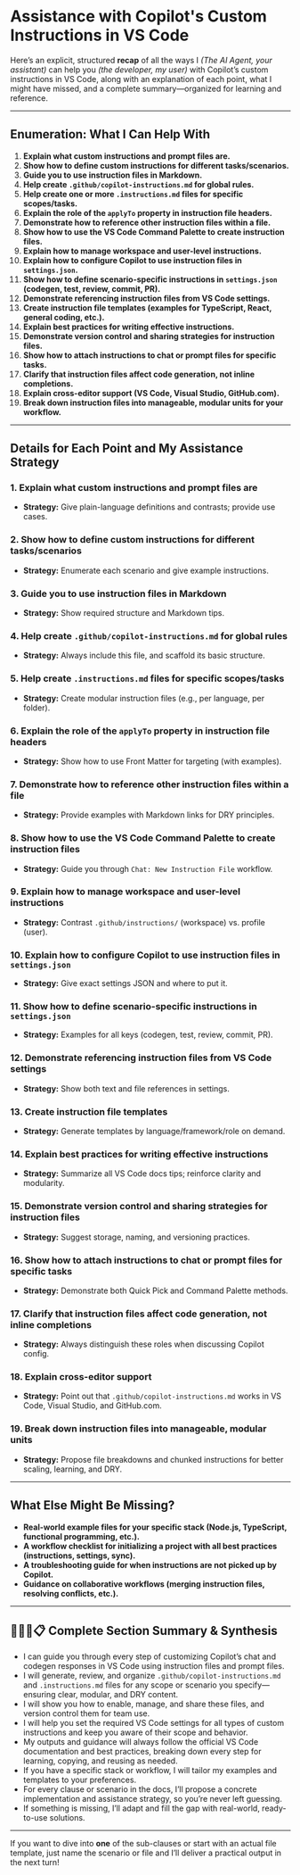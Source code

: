 # Assistance with Copilot's Custom Instructions in VS Code

Here’s an explicit, structured **recap** of all the ways I _(The AI Agent, your
assistant)_ can help you _(the developer, my user)_ with Copilot’s custom
instructions in VS Code, along with an explanation of each point, what I might
have missed, and a complete summary—organized for learning and reference.

---

## **Enumeration: What I Can Help With**

1. **Explain what custom instructions and prompt files are.**
2. **Show how to define custom instructions for different tasks/scenarios.**
3. **Guide you to use instruction files in Markdown.**
4. **Help create `.github/copilot-instructions.md` for global rules.**
5. **Help create one or more `.instructions.md` files for specific scopes/tasks.**
6. **Explain the role of the `applyTo` property in instruction file headers.**
7. **Demonstrate how to reference other instruction files within a file.**
8. **Show how to use the VS Code Command Palette to create instruction files.**
9. **Explain how to manage workspace and user-level instructions.**
10. **Explain how to configure Copilot to use instruction files in `settings.json`.**
11. **Show how to define scenario-specific instructions in `settings.json` (codegen, test, review, commit, PR).**
12. **Demonstrate referencing instruction files from VS Code settings.**
13. **Create instruction file templates (examples for TypeScript, React, general coding, etc.).**
14. **Explain best practices for writing effective instructions.**
15. **Demonstrate version control and sharing strategies for instruction files.**
16. **Show how to attach instructions to chat or prompt files for specific tasks.**
17. **Clarify that instruction files affect code generation, not inline completions.**
18. **Explain cross-editor support (VS Code, Visual Studio, GitHub.com).**
19. **Break down instruction files into manageable, modular units for your workflow.**

---

## **Details for Each Point and My Assistance Strategy**

### 1. Explain what custom instructions and prompt files are

* **Strategy:** Give plain-language definitions and contrasts; provide use cases.

### 2. Show how to define custom instructions for different tasks/scenarios

* **Strategy:** Enumerate each scenario and give example instructions.

### 3. Guide you to use instruction files in Markdown

* **Strategy:** Show required structure and Markdown tips.

### 4. Help create `.github/copilot-instructions.md` for global rules

* **Strategy:** Always include this file, and scaffold its basic structure.

### 5. Help create `.instructions.md` files for specific scopes/tasks

* **Strategy:** Create modular instruction files (e.g., per language, per folder).

### 6. Explain the role of the `applyTo` property in instruction file headers

* **Strategy:** Show how to use Front Matter for targeting (with examples).

### 7. Demonstrate how to reference other instruction files within a file

* **Strategy:** Provide examples with Markdown links for DRY principles.

### 8. Show how to use the VS Code Command Palette to create instruction files

* **Strategy:** Guide you through `Chat: New Instruction File` workflow.

### 9. Explain how to manage workspace and user-level instructions

* **Strategy:** Contrast `.github/instructions/` (workspace) vs. profile (user).

### 10. Explain how to configure Copilot to use instruction files in `settings.json`

* **Strategy:** Give exact settings JSON and where to put it.

### 11. Show how to define scenario-specific instructions in `settings.json`

* **Strategy:** Examples for all keys (codegen, test, review, commit, PR).

### 12. Demonstrate referencing instruction files from VS Code settings

* **Strategy:** Show both text and file references in settings.

### 13. Create instruction file templates

* **Strategy:** Generate templates by language/framework/role on demand.

### 14. Explain best practices for writing effective instructions

* **Strategy:** Summarize all VS Code docs tips; reinforce clarity and modularity.

### 15. Demonstrate version control and sharing strategies for instruction files

* **Strategy:** Suggest storage, naming, and versioning practices.

### 16. Show how to attach instructions to chat or prompt files for specific tasks

* **Strategy:** Demonstrate both Quick Pick and Command Palette methods.

### 17. Clarify that instruction files affect code generation, not inline completions

* **Strategy:** Always distinguish these roles when discussing Copilot config.

### 18. Explain cross-editor support

* **Strategy:** Point out that `.github/copilot-instructions.md` works in VS Code, Visual Studio, and GitHub.com.

### 19. Break down instruction files into manageable, modular units

* **Strategy:** Propose file breakdowns and chunked instructions for better scaling, learning, and DRY.

---

## **What Else Might Be Missing?**

* **Real-world example files for your specific stack (Node.js, TypeScript, functional programming, etc.).**
* **A workflow checklist for initializing a project with all best practices (instructions, settings, sync).**
* **A troubleshooting guide for when instructions are not picked up by Copilot.**
* **Guidance on collaborative workflows (merging instruction files, resolving conflicts, etc.).**

---

## 🧑🏻‍🏫📋 **Complete Section Summary & Synthesis**

* I can guide you through every step of customizing Copilot’s chat and codegen responses in VS Code using instruction files and prompt files.
* I will generate, review, and organize `.github/copilot-instructions.md` and `.instructions.md` files for any scope or scenario you specify—ensuring clear, modular, and DRY content.
* I will show you how to enable, manage, and share these files, and version control them for team use.
* I will help you set the required VS Code settings for all types of custom instructions and keep you aware of their scope and behavior.
* My outputs and guidance will always follow the official VS Code documentation and best practices, breaking down every step for learning, copying, and reusing as needed.
* If you have a specific stack or workflow, I will tailor my examples and templates to your preferences.
* For every clause or scenario in the docs, I’ll propose a concrete implementation and assistance strategy, so you’re never left guessing.
* If something is missing, I’ll adapt and fill the gap with real-world, ready-to-use solutions.

---

If you want to dive into **one** of the sub-clauses or start with an actual file template, just name the scenario or file and I’ll deliver a practical output in the next turn!
